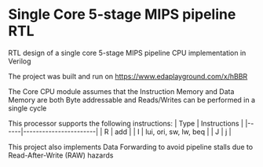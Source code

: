 # Single Core 5-stage MIPS pipeline RTL
 RTL design of a single core 5-stage MIPS pipeline CPU implementation in Verilog

The project was built and run on https://www.edaplayground.com/x/hBBR

The Core CPU module assumes that the Instruction Memory and Data Memory are both Byte addressable and Reads/Writes can be performed in a single cycle

This processor supports the following instructions:
| Type | Instructions         |
|------|-----------------------|
| R    | add                   |
| I    | lui, ori, sw, lw, beq |
| J    | j                     |

This project also implements Data Forwarding to avoid pipeline stalls due to Read-After-Write (RAW) hazards
